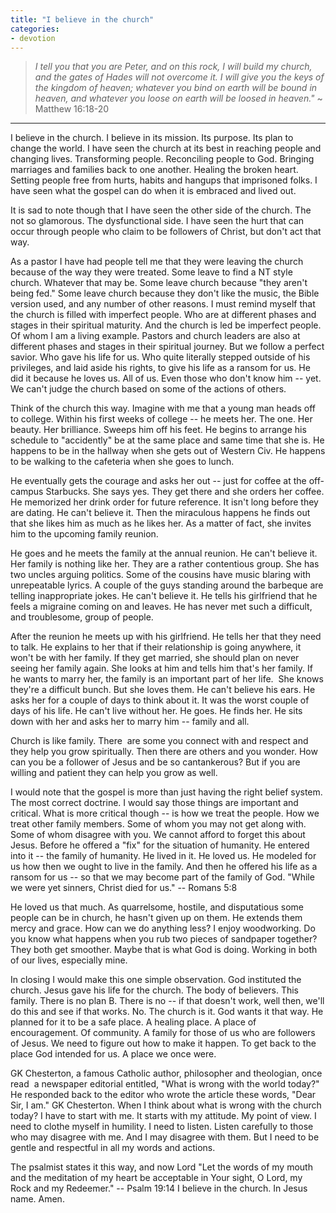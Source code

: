 ```yaml
---
title: "I believe in the church"
categories:
- devotion
---
```

> *I tell you that you are Peter, and on this rock, I will build my church, and the gates of Hades will not overcome it. I will give you the keys of the kingdom of heaven; whatever you bind on earth will be bound in heaven, and whatever you loose on earth will be loosed in heaven."* ~ Matthew 16:18-20
* * *

I believe in the church. I believe in its mission. Its purpose. Its plan to change the world. I have seen the church at its best in reaching people and changing lives. Transforming people. Reconciling people to God. Bringing marriages and families back to one another. Healing the broken heart. Setting people free from hurts, habits and hangups that imprisoned folks. I have seen what the gospel can do when it is embraced and lived out.

It is sad to note though that I have seen the other side of the church. The not so glamorous. The dysfunctional side. I have seen the hurt that can occur through people who claim to be followers of Christ, but don't act that way.

As a pastor I have had people tell me that they were leaving the church because of the way they were treated. Some leave to find a NT style church. Whatever that may be. Some leave church because "they aren't being fed." Some leave church because they don't like the music, the Bible version used, and any number of other reasons. I must remind myself that the church is filled with imperfect people. Who are at different phases and stages in their spiritual maturity. And the church is led be imperfect people. Of whom I am a living example. Pastors and church leaders are also at different phases and stages in their spiritual journey. But we follow a perfect savior. Who gave his life for us. Who quite literally stepped outside of his privileges, and laid aside his rights, to give his life as a ransom for us. He did it because he loves us. All of us. Even those who don't know him -- yet. We can't judge the church based on some of the actions of others.

Think of the church this way. Imagine with me that a young man heads off to college. Within his first weeks of college -- he meets her. The one. Her beauty. Her brilliance. Sweeps him off his feet. He begins to arrange his schedule to "accidently" be at the same place and same time that she is. He happens to be in the hallway when she gets out of Western Civ. He happens to be walking to the cafeteria when she goes to lunch.

He eventually gets the courage and asks her out -- just for coffee at the off-campus Starbucks. She says yes. They get there and she orders her coffee. He memorized her drink order for future reference. It isn't long before they are dating. He can't believe it. Then the miraculous happens he finds out that she likes him as much as he likes her. As a matter of fact, she invites him to the upcoming family reunion.

He goes and he meets the family at the annual reunion. He can't believe it. Her family is nothing like her. They are a rather contentious group. She has two uncles arguing politics. Some of the cousins have music blaring with unrepeatable lyrics. A couple of the guys standing around the barbeque are telling inappropriate jokes. He can't believe it. He tells his girlfriend that he feels a migraine coming on and leaves. He has never met such a difficult, and troublesome, group of people.

After the reunion he meets up with his girlfriend. He tells her that they need to talk. He explains to her that if their relationship is going anywhere, it won't be with her family. If they get married, she should plan on never seeing her family again. She looks at him and tells him that's her family. If he wants to marry her, the family is an important part of her life.  She knows they're a difficult bunch. But she loves them. He can't believe his ears. He asks her for a couple of days to think about it. It was the worst couple of days of his life. He can't live without her. He goes. He finds her. He sits down with her and asks her to marry him -- family and all.

Church is like family. There  are some you connect with and respect and they help you grow spiritually. Then there are others and you wonder. How can you be a follower of Jesus and be so cantankerous? But if you are willing and patient they can help you grow as well. 

I would note that the gospel is more than just having the right belief system. The most correct doctrine. I would say those things are important and critical. What is more critical though -- is how we treat the people. How we treat other family members. Some of whom you may not get along with. Some of whom disagree with you. We cannot afford to forget this about Jesus. Before he offered a "fix" for the situation of humanity. He entered into it -- the family of humanity. He lived in it. He loved us. He modeled for us how then we ought to live in the family. And then he offered his life as a ransom for us -- so that we may become part of the family of God. "While we were yet sinners, Christ died for us." -- Romans 5:8

He loved us that much. As quarrelsome, hostile, and disputatious some people can be in church, he hasn't given up on them. He extends them mercy and grace. How can we do anything less? I enjoy woodworking. Do you know what happens when you rub two pieces of sandpaper together? They both get smoother. Maybe that is what God is doing. Working in both of our lives, especially mine.

In closing I would make this one simple observation. God instituted the church. Jesus gave his life for the church. The body of believers. This family. There is no plan B. There is no -- if that doesn't work, well then, we'll do this and see if that works. No. The church is it. God wants it that way. He planned for it to be a safe place. A healing place. A place of encouragement. Of community. A family for those of us who are followers of Jesus. We need to figure out how to make it happen. To get back to the place God intended for us. A place we once were.

GK Chesterton, a famous Catholic author, philosopher and theologian, once read  a newspaper editorial entitled, "What is wrong with the world today?" He responded back to the editor who wrote the article these words, "Dear Sir, I am." GK Chesterton. When I think about what is wrong with the church today? I have to start with me. It starts with my attitude. My point of view. I need to clothe myself in humility. I need to listen. Listen carefully to those who may disagree with me. And I may disagree with them. But I need to be gentle and respectful in all my words and actions.

The psalmist states it this way, and now Lord "Let the words of my mouth and the meditation of my heart be acceptable in Your sight, O Lord, my Rock and my Redeemer." -- Psalm 19:14 I believe in the church. In Jesus name. Amen.